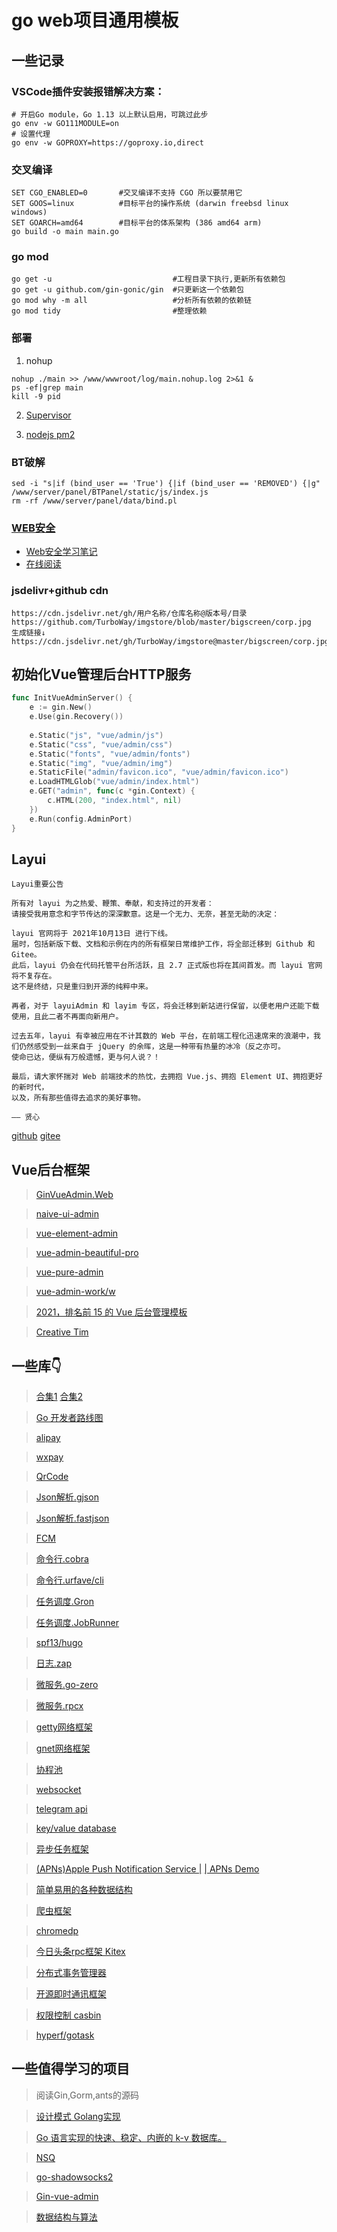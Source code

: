 # go web项目通用模板

## 一些记录

### VSCode插件安装报错解决方案：
```shell
# 开启Go module，Go 1.13 以上默认启用，可跳过此步
go env -w GO111MODULE=on
# 设置代理
go env -w GOPROXY=https://goproxy.io,direct
```

### 交叉编译
```shell
SET CGO_ENABLED=0		#交叉编译不支持 CGO 所以要禁用它
SET GOOS=linux			#目标平台的操作系统 (darwin freebsd linux windows)
SET GOARCH=amd64		#目标平台的体系架构 (386 amd64 arm)
go build -o main main.go
```

### go mod
```shell
go get -u							#工程目录下执行,更新所有依赖包
go get -u github.com/gin-gonic/gin	#只更新这一个依赖包
go mod why -m all					#分析所有依赖的依赖链
go mod tidy							#整理依赖
```

### 部署
1. nohup
```shell
nohup ./main >> /www/wwwroot/log/main.nohup.log 2>&1 &
ps -ef|grep main
kill -9 pid
```
2. [Supervisor](docs/一些笔记/部署/Supervisor.md)

3. [nodejs pm2](https://cloud.tencent.com/developer/article/1677403)

### BT破解
```shell
sed -i "s|if (bind_user == 'True') {|if (bind_user == 'REMOVED') {|g" /www/server/panel/BTPanel/static/js/index.js
rm -rf /www/server/panel/data/bind.pl
```

### [WEB安全](docs/一些笔记/学习笔记/Web安全.md)

- [Web安全学习笔记](https://github.com/LyleMi/Learn-Web-Hacking)
- [在线阅读](https://websec.readthedocs.io/zh/latest/)

### jsdelivr+github cdn
```
https://cdn.jsdelivr.net/gh/用户名称/仓库名称@版本号/目录  
https://github.com/TurboWay/imgstore/blob/master/bigscreen/corp.jpg  
生成链接↓  
https://cdn.jsdelivr.net/gh/TurboWay/imgstore@master/bigscreen/corp.jpg 
```

## 初始化Vue管理后台HTTP服务
```go
func InitVueAdminServer() {
	e := gin.New()
	e.Use(gin.Recovery())
    
	e.Static("js", "vue/admin/js")
	e.Static("css", "vue/admin/css")
	e.Static("fonts", "vue/admin/fonts")
	e.Static("img", "vue/admin/img")
	e.StaticFile("admin/favicon.ico", "vue/admin/favicon.ico")
	e.LoadHTMLGlob("vue/admin/index.html")
	e.GET("admin", func(c *gin.Context) {
		c.HTML(200, "index.html", nil)
	})
	e.Run(config.AdminPort)
}
```

## Layui
```
Layui重要公告

所有对 layui 为之热爱、鞭策、奉献，和支持过的开发者：
请接受我用意念和字节传达的深深歉意。这是一个无力、无奈，甚至无助的决定：

layui 官网将于 2021年10月13日 进行下线。
届时，包括新版下载、文档和示例在内的所有框架日常维护工作，将全部迁移到 Github 和 Gitee。
此后，layui 仍会在代码托管平台所活跃，且 2.7 正式版也将在其间首发。而 layui 官网将不复存在。
这不是终结，只是重归到开源的纯粹中来。

再者，对于 layuiAdmin 和 layim 专区，将会迁移到新站进行保留，以便老用户还能下载使用，且此二者不再面向新用户。

过去五年，layui 有幸被应用在不计其数的 Web 平台，在前端工程化迅速席来的浪潮中，我们仍然感受到一丝来自于 jQuery 的余晖，这是一种带有热量的冰冷（反之亦可。
使命已达，便纵有万般遗憾，更与何人说？！

最后，请大家怀揣对 Web 前端技术的热忱，去拥抱 Vue.js、拥抱 Element UI、拥抱更好的新时代，
以及，所有那些值得去追求的美好事物。

—— 贤心
```
[github](https://github.com/sentsin/layui)
[gitee](https://gitee.com/sentsin/layui)

## Vue后台框架

> [GinVueAdmin.Web](https://github.com/flipped-aurora/gin-vue-admin)

> [naive-ui-admin](https://github.com/jekip/naive-ui-admin)

> [vue-element-admin](https://github.com/PanJiaChen)

> [vue-admin-beautiful-pro](https://github.com/chuzhixin/vue-admin-beautiful-pro)

> [vue-pure-admin](https://www.bilibili.com/video/BV1534y1S7HV?p=1)

> [vue-admin-work/w](https://gitee.com/qingqingxuan/opend-vue-admin-work)

> [2021，排名前 15 的 Vue 后台管理模板](https://mp.weixin.qq.com/s/4RVwmY8lOi4EmjR3iAW2nw)

> [Creative Tim](https://github.com/creativetimofficial)

## 一些库👇

> [合集1](https://learnku.com/articles/56078)
> [合集2](https://learnku.com/articles/41230)

> [Go 开发者路线图](https://github.com/Alikhll/golang-developer-roadmap/blob/master/i18n/zh-CN/ReadMe-zh-CN.md)

> [alipay](https://github.com/smartwalle/alipay)

> [wxpay](https://github.com/smartwalle/wxpay)

> [QrCode](https://github.com/skip2/go-qrcode)

> [Json解析.gjson](https://github.com/tidwall/gjson)

> [Json解析.fastjson](https://github.com/valyala/fastjson)

> [FCM](https://github.com/maddevsio/fcm)

> [命令行.cobra](https://github.com/spf13/cobra)

> [命令行.urfave/cli](https://github.com/urfave/cli)

> [任务调度.Gron](https://github.com/roylee0704/gron)

> [任务调度.JobRunner](https://github.com/bamzi/jobrunner)

> [spf13/hugo](https://www.cnblogs.com/landv/p/11959097.html)

> [日志.zap](https://github.com/uber-go/zap)

> [微服务.go-zero](https://github.com/tal-tech/go-zero)

> [微服务.rpcx](https://github.com/smallnest/rpcx)

> [getty网络框架](https://github.com/AlexStocks/getty-examples)

> [gnet网络框架](https://github.com/panjf2000/gnet)

> [协程池](https://github.com/panjf2000/ants)

> [websocket](github.com/gorilla/websocket)

> [telegram api](https://github.com/go-telegram-bot-api/telegram-bot-api)

> [key/value database](https://github.com/etcd-io/bbolt)

> [异步任务框架](https://github.com/RichardKnop/machinery)

> [(APNs)Apple Push Notification Service |](https://github.com/sideshow/apns2)
> [| APNs Demo](https://github.com/Finb/bark-server/tree/master/apns)

> [简单易用的各种数据结构](https://github.com/emirpasic/gods)

> [爬虫框架](https://github.com/gocolly/colly)

> [chromedp](https://github.com/chromedp/chromedp)

> [今日头条rpc框架 Kitex](https://www.cloudwego.io/zh/)

> [分布式事务管理器](https://github.com/yedf/dtm)

> [开源即时通讯框架](https://github.com/tinode/chat)

> [权限控制 casbin](https://github.com/casbin)

> [hyperf/gotask](https://github.com/hyperf/gotask)

## 一些值得学习的项目

> 阅读Gin,Gorm,ants的源码

> [设计模式 Golang实现](https://github.com/senghoo/golang-design-pattern)

> [Go 语言实现的快速、稳定、内嵌的 k-v 数据库。](https://github.com/roseduan/rosedb)

> [NSQ](https://github.com/nsqio/nsq)

> [go-shadowsocks2](https://github.com/shadowsocks/go-shadowsocks2)

> [Gin-vue-admin](https://github.com/flipped-aurora/gin-vue-admin)

> [数据结构与算法](https://github.com/TheAlgorithms)
